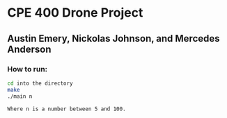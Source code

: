 # CPE 400 Drone Project

## Austin Emery, Nickolas Johnson, and Mercedes Anderson


### How to run:
```bash
cd into the directory
make 
./main n

Where n is a number between 5 and 100.

```
